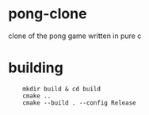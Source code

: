 # pong-clone
clone of the pong game written in pure c

# building

```
    mkdir build & cd build
    cmake ..
    cmake --build . --config Release
```